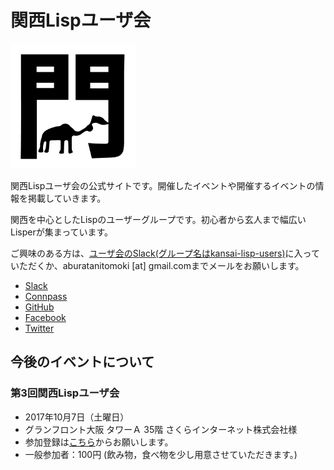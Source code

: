 # 関西Lispユーザ会

![](./img/klu-img.png)

関西Lispユーザ会の公式サイトです。開催したイベントや開催するイベントの情報を掲載していきます。

関西を中心としたLispのユーザーグループです。初心者から玄人まで幅広いLisperが集まっています。

ご興味のある方は、[ユーザ会のSlack(グループ名はkansai-lisp-users)](https://kansai-lisp-users.herokuapp.com)に入っていただくか、aburatanitomoki [at] gmail.comまでメールをお願いします。

* [Slack](http://kansai-lisp-users.slack.com)
* [Connpass](https://kansai-lisp-useres.connpass.com)
* [GitHub](https://github.com/kansai-lisp-users)
* [Facebook](https://www.facebook.com/groups/1425860504132972/)
* [Twitter](https://twitter.com/KansaiLispUsers)

## 今後のイベントについて

### 第3回関西Lispユーザ会

* 2017年10月7日（土曜日）
* グランフロント大阪 タワーＡ 35階 さくらインターネット株式会社様
* 参加登録は[こちら](https://kansai-lisp-useres.connpass.com/event/62030/)からお願いします。
* 一般参加者：100円 (飲み物，食べ物を少し用意させていただきます。)